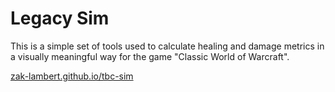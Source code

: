 # Legacy Sim

This is a simple set of tools used to calculate healing and damage metrics in a visually meaningful way for the game "Classic World of Warcraft".

[zak-lambert.github.io/tbc-sim](https://zak-lambert.github.io/tbc-sim/)
